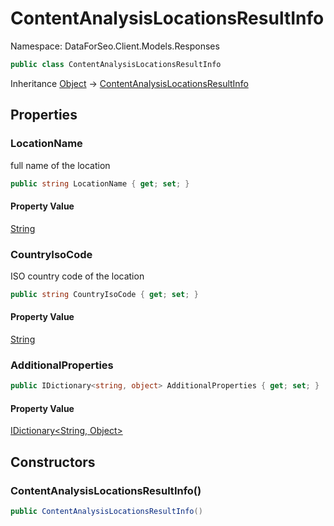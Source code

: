 # ContentAnalysisLocationsResultInfo

Namespace: DataForSeo.Client.Models.Responses

```csharp
public class ContentAnalysisLocationsResultInfo
```

Inheritance [Object](https://docs.microsoft.com/en-us/dotnet/api/system.object) → [ContentAnalysisLocationsResultInfo](./dataforseo.client.models.responses.contentanalysislocationsresultinfo.md)

## Properties

### **LocationName**

full name of the location

```csharp
public string LocationName { get; set; }
```

#### Property Value

[String](https://docs.microsoft.com/en-us/dotnet/api/system.string)<br>

### **CountryIsoCode**

ISO country code of the location

```csharp
public string CountryIsoCode { get; set; }
```

#### Property Value

[String](https://docs.microsoft.com/en-us/dotnet/api/system.string)<br>

### **AdditionalProperties**

```csharp
public IDictionary<string, object> AdditionalProperties { get; set; }
```

#### Property Value

[IDictionary&lt;String, Object&gt;](https://docs.microsoft.com/en-us/dotnet/api/system.collections.generic.idictionary-2)<br>

## Constructors

### **ContentAnalysisLocationsResultInfo()**

```csharp
public ContentAnalysisLocationsResultInfo()
```
